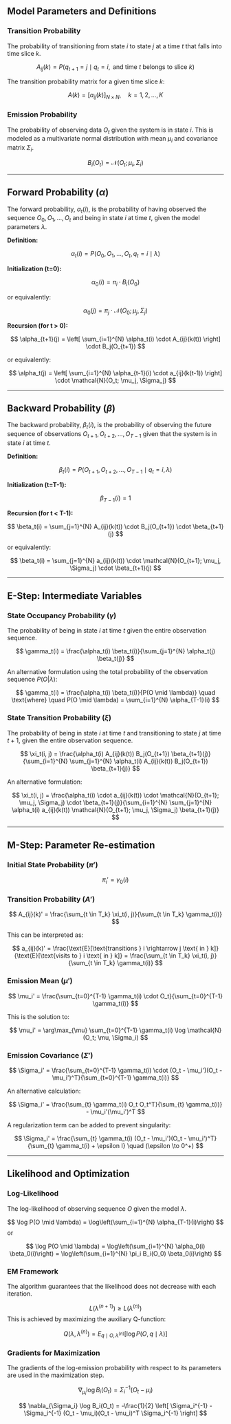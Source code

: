 ## Model Parameters and Definitions

### Transition Probability
The probability of transitioning from state $i$ to state $j$ at a time $t$ that falls into time slice $k$.

$$
A_{ij}(k) = P(q_{t+1} = j \mid q_t = i, \text{ and time } t \text{ belongs to slice } k)
$$

The transition probability matrix for a given time slice $k$:

$$
A(k) = [a_{ij}(k)]_{N \times N}, \quad k = 1, 2, \ldots, K
$$

### Emission Probability
The probability of observing data $O_t$ given the system is in state $i$. This is modeled as a multivariate normal distribution with mean $\mu_i$ and covariance matrix $\Sigma_i$.

$$
B_i(O_t) = \mathcal{N}(O_t; \mu_i, \Sigma_i)
$$

---

## Forward Probability ($\alpha$)

The forward probability, $\alpha_t(i)$, is the probability of having observed the sequence $O_0, O_1, \ldots, O_t$ and being in state $i$ at time $t$, given the model parameters $\lambda$.

**Definition:**

$$
\alpha_t(i) = P(O_0, O_1, \ldots, O_t, q_t = i \mid \lambda)
$$

**Initialization (t=0):**

$$
\alpha_0(i) = \pi_i \cdot B_i(O_0)
$$

or equivalently:

$$
\alpha_0(j) = \pi_j \cdot \mathcal{N}(O_0; \mu_j, \Sigma_j)
$$

**Recursion (for t > 0):**

$$
\alpha_{t+1}(j) = \left[ \sum_{i=1}^{N} \alpha_t(i) \cdot A_{ij}(k(t)) \right] \cdot B_j(O_{t+1})
$$

or equivalently:

$$
\alpha_t(j) = \left[ \sum_{i=1}^{N} \alpha_{t-1}(i) \cdot a_{ij}(k(t-1)) \right] \cdot \mathcal{N}(O_t; \mu_j, \Sigma_j)
$$

---

## Backward Probability ($\beta$)

The backward probability, $\beta_t(i)$, is the probability of observing the future sequence of observations $O_{t+1}, O_{t+2}, \ldots, O_{T-1}$ given that the system is in state $i$ at time $t$.

**Definition:**

$$
\beta_t(i) = P(O_{t+1}, O_{t+2}, \ldots, O_{T-1} \mid q_t = i, \lambda)
$$

**Initialization (t=T-1):**

$$
\beta_{T-1}(i) = 1
$$

**Recursion (for t < T-1):**

$$
\beta_t(i) = \sum_{j=1}^{N} A_{ij}(k(t)) \cdot B_j(O_{t+1}) \cdot \beta_{t+1}(j)
$$

or equivalently:

$$
\beta_t(i) = \sum_{j=1}^{N} a_{ij}(k(t)) \cdot \mathcal{N}(O_{t+1}; \mu_j, \Sigma_j) \cdot \beta_{t+1}(j)
$$

---

## E-Step: Intermediate Variables

### State Occupancy Probability ($\gamma$)
The probability of being in state $i$ at time $t$ given the entire observation sequence.

$$
\gamma_t(i) = \frac{\alpha_t(i) \beta_t(i)}{\sum_{j=1}^{N} \alpha_t(j) \beta_t(j)}
$$

An alternative formulation using the total probability of the observation sequence $P(O|\lambda)$:

$$
\gamma_t(i) = \frac{\alpha_t(i) \beta_t(i)}{P(O \mid \lambda)} \quad \text{where} \quad P(O \mid \lambda) = \sum_{i=1}^{N} \alpha_{T-1}(i)
$$

### State Transition Probability ($\xi$)
The probability of being in state $i$ at time $t$ and transitioning to state $j$ at time $t+1$, given the entire observation sequence.

$$
\xi_t(i, j) = \frac{\alpha_t(i) A_{ij}(k(t)) B_j(O_{t+1}) \beta_{t+1}(j)}{\sum_{i=1}^{N} \sum_{j=1}^{N} \alpha_t(i) A_{ij}(k(t)) B_j(O_{t+1}) \beta_{t+1}(j)}
$$

An alternative formulation:

$$
\xi_t(i, j) = \frac{\alpha_t(i) \cdot a_{ij}(k(t)) \cdot \mathcal{N}(O_{t+1}; \mu_j, \Sigma_j) \cdot \beta_{t+1}(j)}{\sum_{i=1}^{N} \sum_{j=1}^{N} \alpha_t(i) a_{ij}(k(t)) \mathcal{N}(O_{t+1}; \mu_j, \Sigma_j) \beta_{t+1}(j)}
$$

---

## M-Step: Parameter Re-estimation

### Initial State Probability ($\pi'$)

$$
\pi_i' = \gamma_0(i)
$$

### Transition Probability ($A'$)

$$
A_{ij}(k)' = \frac{\sum_{t \in T_k} \xi_t(i, j)}{\sum_{t \in T_k} \gamma_t(i)}
$$

This can be interpreted as:

$$
a_{ij}(k)' = \frac{\text{E}[\text{transitions } i \rightarrow j \text{ in } k]}{\text{E}[\text{visits to } i \text{ in } k]} = \frac{\sum_{t \in T_k} \xi_t(i, j)}{\sum_{t \in T_k} \gamma_t(i)}
$$

### Emission Mean ($\mu'$)

$$
\mu_i' = \frac{\sum_{t=0}^{T-1} \gamma_t(i) \cdot O_t}{\sum_{t=0}^{T-1} \gamma_t(i)}
$$

This is the solution to:

$$
\mu_i' = \arg\max_{\mu} \sum_{t=0}^{T-1} \gamma_t(i) \log \mathcal{N}(O_t; \mu, \Sigma_i)
$$

### Emission Covariance ($\Sigma'$)

$$
\Sigma_i' = \frac{\sum_{t=0}^{T-1} \gamma_t(i) \cdot (O_t - \mu_i')(O_t - \mu_i')^T}{\sum_{t=0}^{T-1} \gamma_t(i)}
$$

An alternative calculation:

$$
\Sigma_i' = \frac{\sum_{t} \gamma_t(i) O_t O_t^T}{\sum_{t} \gamma_t(i)} - \mu_i'(\mu_i')^T
$$

A regularization term can be added to prevent singularity:

$$
\Sigma_i' = \frac{\sum_{t} \gamma_t(i) (O_t - \mu_i')(O_t - \mu_i')^T}{\sum_{t} \gamma_t(i) + \epsilon I} \quad (\epsilon \to 0^+)
$$

---

## Likelihood and Optimization

### Log-Likelihood
The log-likelihood of observing sequence $O$ given the model $\lambda$.

$$
\log P(O \mid \lambda) = \log\left(\sum_{i=1}^{N} \alpha_{T-1}(i)\right)
$$
or

$$
\log P(O \mid \lambda) = \log\left(\sum_{i=1}^{N} \alpha_0(i) \beta_0(i)\right) = \log\left(\sum_{i=1}^{N} \pi_i B_i(O_0) \beta_0(i)\right)
$$

### EM Framework
The algorithm guarantees that the likelihood does not decrease with each iteration.

$$
L(\lambda^{(n+1)}) \geq L(\lambda^{(n)})
$$
This is achieved by maximizing the auxiliary Q-function:

$$
Q(\lambda, \lambda^{(n)}) = E_{q \mid O, \lambda^{(n)}}[\log P(O, q \mid \lambda)]
$$

### Gradients for Maximization
The gradients of the log-emission probability with respect to its parameters are used in the maximization step.

$$
\nabla_{\mu_i} \log B_i(O_t) = \Sigma_i^{-1} (O_t - \mu_i)
$$

$$
\nabla_{\Sigma_i} \log B_i(O_t) = -\frac{1}{2} \left[ \Sigma_i^{-1} - \Sigma_i^{-1} (O_t - \mu_i)(O_t - \mu_i)^T \Sigma_i^{-1} \right]
$$
